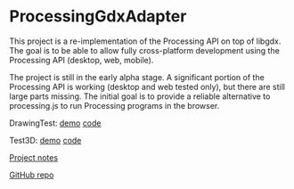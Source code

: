 # ProcessingGdxAdapter

This project is a re-implementation of the Processing API on top of libgdx.
The goal is to be able to allow fully cross-platform development using the
Processing API (desktop, web, mobile).

The project is still in the early alpha stage.  A significant portion of the
Processing API is working (desktop and web tested only), but there are still
large parts missing.  The initial goal is to provide a reliable alternative to
processing.js to run Processing programs in the browser.


DrawingTest:  [demo](DrawingTest) [code](https://github.com/dkessner/ProcessingGdxAdapter/blob/master/DrawingTest/core/src/io/github/dkessner/DrawingTest.java)  
 
Test3D: [demo](Test3D) [code](https://github.com/dkessner/ProcessingGdxAdapter/blob/master/Test3D/core/src/io/github/dkessner/Test3D.java)  

[Project notes](project_notes.md)  

[GitHub repo](https://github.com/dkessner/ProcessingGdxAdapter)  



